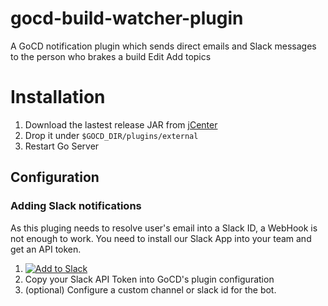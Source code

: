 # gocd-build-watcher-plugin
A GoCD notification plugin which sends direct emails and Slack messages to the person who brakes a build Edit
Add topics

# Installation
1. Download the lastest release JAR from [jCenter](https://dl.bintray.com/gmazzo/maven/com/github/gmazzo/gocd/build-watcher-plugin/0.1/:build-watcher-plugin-0.1.jar)
1. Drop it under `$GOCD_DIR/plugins/external`
1. Restart Go Server

## Configuration
### Adding Slack notifications
As this pluging needs to resolve user's email into a Slack ID, a WebHook is not enough to work.
You need to install our Slack App into your team and get an API token.
1. [![Add to Slack](https://platform.slack-edge.com/img/add_to_slack.png)](https://slack.com/oauth/authorize?&client_id=170776918258.170870737557&scope=chat:write:bot,users:read.email,users:read)
2. Copy your Slack API Token into GoCD's plugin configuration
3. (optional) Configure a custom channel or slack id for the bot.
